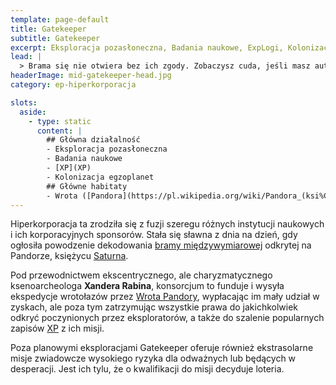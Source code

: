 ```yaml
---
template: page-default
title: Gatekeeper
subtitle: Gatekeeper
excerpt: Eksploracja pozasłoneczna, Badania naukowe, ExpLogi, Kolonizacja egzoplanet
lead: |
  > Brama się nie otwiera bez ich zgody. Zobaczysz cuda, jeśli masz autoryzację. Albo wrócisz jako paczka z nową nazwą pliku i brakującą pamięcią. Jedno i drugie kosztuje.
headerImage: mid-gatekeeper-head.jpg
category: ep-hiperkorporacja

slots:
  aside:
    - type: static
      content: |
        ## Główna działalność
        - Eksploracja pozasłoneczna
        - Badania naukowe
        - [XP](XP)
        - Kolonizacja egzoplanet
        ## Główne habitaty
        - Wrota ([Pandora](https://pl.wikipedia.org/wiki/Pandora_(ksi%C4%99%C5%BCyc)), księżyc [Saturna](#)), 
---
```

Hiperkorporacja ta zrodziła się z fuzji szeregu różnych instytucji naukowych i ich korporacyjnych sponsorów. Stała się sławna z dnia na dzień, gdy ogłosiła powodzenie dekodowania [bramy międzywymiarowej](#) odkrytej na Pandorze, księżycu [Saturna](#).

Pod przewodnictwem ekscentrycznego, ale charyzmatycznego ksenoarcheologa **Xandera Rabina**, konsorcjum to funduje i wysyła ekspedycje wrotołazów przez [Wrota Pandory](#), wypłacając im mały udział w zyskach, ale poza tym zatrzymując wszystkie prawa do jakichkolwiek odkryć poczynionych przez eksploratorów, a także do szalenie popularnych zapisów [XP](#) z ich misji.

Poza planowymi eksploracjami Gatekeeper oferuje również ekstrasolarne misje zwiadowcze wysokiego ryzyka dla odważnych lub będących w desperacji. Jest ich tylu, że o kwalifikacji do misji decyduje loteria.

